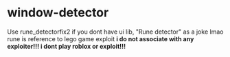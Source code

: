 # window-detector
Use rune_detectorfix2 if you dont have ui lib,
"Rune detector" as a joke lmao
rune is reference to lego game exploit
**i do not associate with any exploiter!!! i dont play roblox or exploit!!!**
